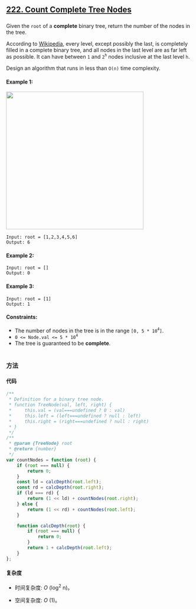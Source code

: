 ## [222. Count Complete Tree Nodes](https://leetcode.com/problems/count-complete-tree-nodes/)

###

Given the `root` of a **complete** binary tree, return the number of the nodes in the tree.

According to [Wikipedia](http://en.wikipedia.org/wiki/Binary_tree#Types_of_binary_trees), every level, except possibly the last, is completely filled in a complete binary tree, and all nodes in the last level are as far left as possible. It can have between `1` and `2`<sup>`h`</sup> nodes inclusive at the last level `h`.

Design an algorithm that runs in less than `O(n)` time complexity.

#### Example 1:

<img src="https://assets.leetcode.com/uploads/2021/01/14/complete.jpg" width="372" />

```
Input: root = [1,2,3,4,5,6]
Output: 6
```

#### Example 2:

```
Input: root = []
Output: 0
```

#### Example 3:

```
Input: root = [1]
Output: 1
```

#### Constraints:

-   The number of nodes in the tree is in the range `[0, 5 * 10`<sup>`4`</sup>`]`.
-   `0 <= Node.val <= 5 * 10`<sup>`4`</sup>
-   The tree is guaranteed to be **complete**.

#

### 方法

#### 代码

```javascript
/**
 * Definition for a binary tree node.
 * function TreeNode(val, left, right) {
 *     this.val = (val===undefined ? 0 : val)
 *     this.left = (left===undefined ? null : left)
 *     this.right = (right===undefined ? null : right)
 * }
 */
/**
 * @param {TreeNode} root
 * @return {number}
 */
var countNodes = function (root) {
    if (root === null) {
        return 0;
    }
    const ld = calcDepth(root.left);
    const rd = calcDepth(root.right);
    if (ld === rd) {
        return (1 << ld) + countNodes(root.right);
    } else {
        return (1 << rd) + countNodes(root.left);
    }

    function calcDepth(root) {
        if (root === null) {
            return 0;
        }
        return 1 + calcDepth(root.left);
    }
};
```

#### 复杂度

-   时间复杂度: _O_ (log<sup>2</sup> n)。

-   空间复杂度: _O_ (1)。
